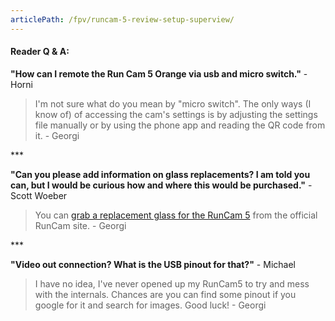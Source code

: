 ```yaml
---
articlePath: /fpv/runcam-5-review-setup-superview/
---
```


#### Reader Q & A:

**"How can I remote the Run Cam 5 Orange via usb and micro switch."** - Horni

> I'm not sure what do you mean by "micro switch". The only ways (I know of) of accessing the cam's settings is by adjusting the settings file manually or by using the phone app and reading the QR code from it. - Georgi

\*\*\*

**"Can you please add information on glass replacements? I am told you can, but I would be curious how and where this would be purchased."** - Scott Woeber

> You can [grab a replacement glass for the RunCam 5](https://shop.runcam.com/tempered-glass-protector-for-runcam-5/) from the official RunCam site. - Georgi

\*\*\*

**"Video out connection? What is the USB pinout for that?"** - Michael

> I have no idea, I've never opened up my RunCam5 to try and mess with the internals. Chances are you can find some pinout if you google for it and search for images. Good luck! - Georgi
